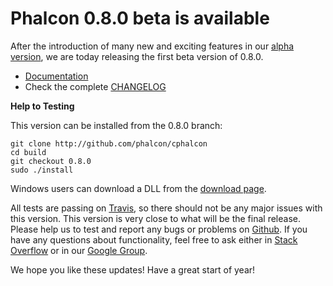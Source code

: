 <!--
slug: phalcon-0-8-0-beta-is-available
date: Tue Jan 01 2013 17:29:33 GMT-0500 (EST)
tags: release, php, phalcon
title: Phalcon 0.8.0 beta is available
id: 39414289860
link: http://blog.phalconphp.com/post/39414289860/phalcon-0-8-0-beta-is-available
raw: {"blog_name":"phalconphp","id":39414289860,"post_url":"http://blog.phalconphp.com/post/39414289860/phalcon-0-8-0-beta-is-available","slug":"phalcon-0-8-0-beta-is-available","type":"text","date":"2013-01-01 22:29:33 GMT","timestamp":1357079373,"state":"published","format":"html","reblog_key":"KSaw8zE2","tags":["release","php","phalcon"],"short_url":"http://tmblr.co/Z6PumvajHbN4","highlighted":[],"note_count":3,"title":"Phalcon 0.8.0 beta is available","body":"<p>After the introduction of many new and exciting features in our <a href=\"http://blog.phalconphp.com/post/38117434637/phalcon-0-8-0-alpha-available\">alpha version</a>, we are today releasing the first beta version of 0.8.0.</p>\n<ul><li><a href=\"http://docs.phalconphp.com/en/0.8.0/\">Documentation</a></li>\n<li>Check the complete <a href=\"https://github.com/phalcon/cphalcon/blob/0.8.0/CHANGELOG\">CHANGELOG</a></li>\n</ul><p><strong>Help to Testing</strong></p>\n<p>This version can be installed from the 0.8.0 branch:</p>\n<pre class=\"sh_sh sh_sourceCode\">git clone <a href=\"http://github.com/phalcon/cphalcon\">http://github.com/phalcon/cphalcon</a>\ncd build\ngit checkout 0.8.0\nsudo ./install\n</pre>\n<p>Windows users can download a DLL from the <a href=\"http://phalconphp.com/download\">download page</a>.</p>\n<p>All tests are passing on <a href=\"https://travis-ci.org/phalcon/cphalcon/builds/3906272\">Travis</a>, so there should not be any major issues with this version. This version is very close to what will be the final release. Please help us to test and report any bugs or problems on <a href=\"https://github.com/phalcon/cphalcon\">Github</a>. If you have any questions about functionality, feel free to ask either in <a href=\"http://stackoverflow.com/questions/tagged/phalcon?sort=newest&amp;pagesize=15\">Stack Overflow</a> or in our <a href=\"https://groups.google.com/forum/?fromgroups#!forum/phalcon\">Google Group</a>.</p>\n<p>We hope you like these updates! Have a great start of year!</p>","reblog":{"tree_html":"","comment":"<p>After the introduction of many new and exciting features in our <a href=\"http://blog.phalconphp.com/post/38117434637/phalcon-0-8-0-alpha-available\">alpha version</a>, we are today releasing the first beta version of 0.8.0.</p>\n<ul><li><a href=\"http://docs.phalconphp.com/en/0.8.0/\">Documentation</a></li>\n<li>Check the complete <a href=\"https://github.com/phalcon/cphalcon/blob/0.8.0/CHANGELOG\">CHANGELOG</a></li>\n</ul><p><strong>Help to Testing</strong></p>\n<p>This version can be installed from the 0.8.0 branch:</p>\n<pre class=\"sh_sh sh_sourceCode\">git clone <a href=\"http://github.com/phalcon/cphalcon\">http://github.com/phalcon/cphalcon</a>\ncd build\ngit checkout 0.8.0\nsudo ./install\n</pre>\n<p>Windows users can download a DLL from the <a href=\"http://phalconphp.com/download\">download page</a>.</p>\n<p>All tests are passing on <a href=\"https://travis-ci.org/phalcon/cphalcon/builds/3906272\">Travis</a>, so there should not be any major issues with this version. This version is very close to what will be the final release. Please help us to test and report any bugs or problems on <a href=\"https://github.com/phalcon/cphalcon\">Github</a>. If you have any questions about functionality, feel free to ask either in <a href=\"http://stackoverflow.com/questions/tagged/phalcon?sort=newest&amp;pagesize=15\">Stack Overflow</a> or in our <a href=\"https://groups.google.com/forum/?fromgroups#!forum/phalcon\">Google Group</a>.</p>\n<p>We hope you like these updates! Have a great start of year!</p>"},"trail":[{"blog":{"name":"phalconphp","theme":{"header_full_width":1117,"header_full_height":426,"header_focus_width":758,"header_focus_height":426,"avatar_shape":"square","background_color":"#FAFAFA","body_font":"Helvetica Neue","header_bounds":"0,937,426,179","header_image":"http://static.tumblr.com/be2b0380984b972b47699d457f4c0ffb/ivjir8a/815nn0qo7/tumblr_static_28z87js742xwowwo0kco04ogs.jpg","header_image_focused":"http://static.tumblr.com/be2b0380984b972b47699d457f4c0ffb/ivjir8a/laHnn0qo9/tumblr_static_tumblr_static_28z87js742xwowwo0kco04ogs_focused_v3.jpg","header_image_scaled":"http://static.tumblr.com/be2b0380984b972b47699d457f4c0ffb/ivjir8a/815nn0qo7/tumblr_static_28z87js742xwowwo0kco04ogs_2048_v2.jpg","header_stretch":true,"link_color":"#529ECC","show_avatar":true,"show_description":true,"show_header_image":true,"show_title":true,"title_color":"#444444","title_font":"Gibson","title_font_weight":"bold"}},"post":{"id":"39414289860"},"content":"<p>After the introduction of many new and exciting features in our <a href=\"http://blog.phalconphp.com/post/38117434637/phalcon-0-8-0-alpha-available\">alpha version</a>, we are today releasing the first beta version of 0.8.0.</p>\n<ul><li><a href=\"http://docs.phalconphp.com/en/0.8.0/\">Documentation</a></li>\n<li>Check the complete <a href=\"https://github.com/phalcon/cphalcon/blob/0.8.0/CHANGELOG\">CHANGELOG</a></li>\n</ul><p><strong>Help to Testing</strong></p>\n<p>This version can be installed from the 0.8.0 branch:</p>\n<pre class=\"sh_sh sh_sourceCode\">git clone <a href=\"http://github.com/phalcon/cphalcon\">http://github.com/phalcon/cphalcon</a>\ncd build\ngit checkout 0.8.0\nsudo ./install\n</pre>\n<p>Windows users can download a DLL from the <a href=\"http://phalconphp.com/download\">download page</a>.</p>\n<p>All tests are passing on <a href=\"https://travis-ci.org/phalcon/cphalcon/builds/3906272\">Travis</a>, so there should not be any major issues with this version. This version is very close to what will be the final release. Please help us to test and report any bugs or problems on <a href=\"https://github.com/phalcon/cphalcon\">Github</a>. If you have any questions about functionality, feel free to ask either in <a href=\"http://stackoverflow.com/questions/tagged/phalcon?sort=newest&pagesize=15\">Stack Overflow</a> or in our <a href=\"https://groups.google.com/forum/?fromgroups#!forum/phalcon\">Google Group</a>.</p>\n<p>We hope you like these updates! Have a great start of year!</p>","content_raw":"<p>After the introduction of many new and exciting features in our <a href=\"http://blog.phalconphp.com/post/38117434637/phalcon-0-8-0-alpha-available\">alpha version</a>, we are today releasing the first beta version of 0.8.0.</p>\r\n<ul><li><a href=\"http://docs.phalconphp.com/en/0.8.0/\">Documentation</a></li>\r\n<li>Check the complete <a href=\"https://github.com/phalcon/cphalcon/blob/0.8.0/CHANGELOG\">CHANGELOG</a></li>\r\n</ul><p><strong>Help to Testing</strong></p>\r\n<p>This version can be installed from the 0.8.0 branch:</p>\r\n<pre class=\"sh_sh sh_sourceCode\">git clone http://github.com/phalcon/cphalcon\r\ncd build\r\ngit checkout 0.8.0\r\nsudo ./install\r\n</pre>\r\n<p>Windows users can download a DLL from the <a href=\"phalconphp.com/download\">download page</a>.</p>\r\n<p>All tests are passing on <a href=\"https://travis-ci.org/phalcon/cphalcon/builds/3906272\">Travis</a>, so there should not be any major issues with this version. This version is very close to what will be the final release. Please help us to test and report any bugs or problems on <a href=\"https://github.com/phalcon/cphalcon\">Github</a>. If you have any questions about functionality, feel free to ask either in <a href=\"http://stackoverflow.com/questions/tagged/phalcon?sort=newest&amp;pagesize=15\">Stack Overflow</a> or in our <a href=\"https://groups.google.com/forum/?fromgroups#!forum/phalcon\">Google Group</a>.</p>\r\n<p>We hope you like these updates! Have a great start of year!</p>","is_current_item":true,"is_root_item":true}]}
publish: 2013-01-01
-->


Phalcon 0.8.0 beta is available
===============================

After the introduction of many new and exciting features in our [alpha
version](http://blog.phalconphp.com/post/38117434637/phalcon-0-8-0-alpha-available),
we are today releasing the first beta version of 0.8.0.

-   [Documentation](http://docs.phalconphp.com/en/0.8.0/)
-   Check the complete
    [CHANGELOG](https://github.com/phalcon/cphalcon/blob/0.8.0/CHANGELOG)

**Help to Testing**

This version can be installed from the 0.8.0 branch:

```
git clone http://github.com/phalcon/cphalcon
cd build
git checkout 0.8.0
sudo ./install
```

Windows users can download a DLL from the [download
page](http://phalconphp.com/download).

All tests are passing on
[Travis](https://travis-ci.org/phalcon/cphalcon/builds/3906272), so
there should not be any major issues with this version. This version is
very close to what will be the final release. Please help us to test and
report any bugs or problems on
[Github](https://github.com/phalcon/cphalcon). If you have any questions
about functionality, feel free to ask either in [Stack
Overflow](http://stackoverflow.com/questions/tagged/phalcon?sort=newest&pagesize=15)
or in our [Google
Group](https://groups.google.com/forum/?fromgroups#!forum/phalcon).

We hope you like these updates! Have a great start of year!

